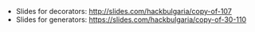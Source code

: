 - Slides for decorators: http://slides.com/hackbulgaria/copy-of-107
- Slides for generators: https://slides.com/hackbulgaria/copy-of-30-110
